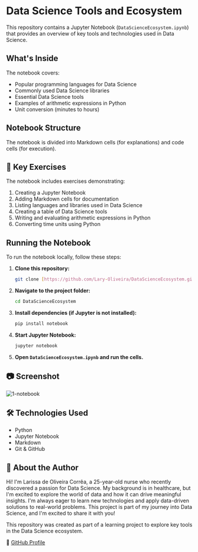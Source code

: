 # Data Science Tools and Ecosystem

This repository contains a Jupyter Notebook (`DataScienceEcosystem.ipynb`) that provides an overview of key tools and technologies used in Data Science.

## What's Inside

The notebook covers:

*   Popular programming languages for Data Science
*   Commonly used Data Science libraries
*   Essential Data Science tools
*   Examples of arithmetic expressions in Python
*   Unit conversion (minutes to hours)

## Notebook Structure

The notebook is divided into Markdown cells (for explanations) and code cells (for execution).

## 📌 Key Exercises

The notebook includes exercises demonstrating:

1.  Creating a Jupyter Notebook
2.  Adding Markdown cells for documentation
3.  Listing languages and libraries used in Data Science
4.  Creating a table of Data Science tools
5.  Writing and evaluating arithmetic expressions in Python
6.  Converting time units using Python

## Running the Notebook

To run the notebook locally, follow these steps:

1.  **Clone this repository:**
    ```bash
    git clone [https://github.com/Lary-Oliveira/DataScienceEcosystem.git](https://github.com/Lary-Oliveira/DataScienceEcosystem.git)
    ```

2.  **Navigate to the project folder:**
    ```bash
    cd DataScienceEcosystem
    ```

3.  **Install dependencies (if Jupyter is not installed):**
    ```bash
    pip install notebook
    ```

4.  **Start Jupyter Notebook:**
    ```bash
    jupyter notebook
    ```

5.  **Open `DataScienceEcosystem.ipynb` and run the cells.**

## 📷 Screenshot

![1-notebook](https://github.com/user-attachments/assets/76555fcb-28cc-4819-bc03-3b27a5d15c71)

## 🛠 Technologies Used

*   Python
*   Jupyter Notebook
*   Markdown
*   Git & GitHub

## 📢 About the Author

Hi! I'm Larissa de Oliveira Corrêa, a 25-year-old nurse who recently discovered a passion for Data Science. My background is in healthcare, but I'm excited to explore the world of data and how it can drive meaningful insights. I'm always eager to learn new technologies and apply data-driven solutions to real-world problems. This project is part of my journey into Data Science, and I'm excited to share it with you!

This repository was created as part of a learning project to explore key tools in the Data Science ecosystem.

🔗 [GitHub Profile](https://github.com/Lary-Oliveira)

